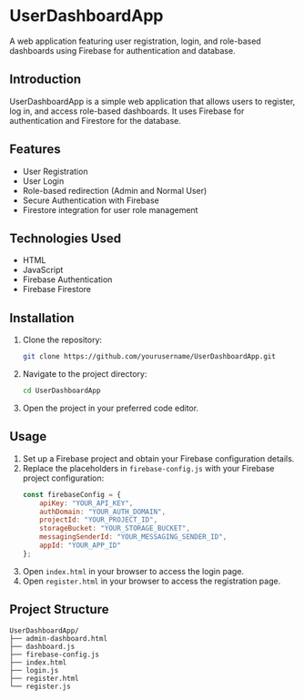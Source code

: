 # UserDashboardApp

A web application featuring user registration, login, and role-based dashboards using Firebase for authentication and database.

## Introduction
UserDashboardApp is a simple web application that allows users to register, log in, and access role-based dashboards. It uses Firebase for authentication and Firestore for the database.

## Features
- User Registration
- User Login
- Role-based redirection (Admin and Normal User)
- Secure Authentication with Firebase
- Firestore integration for user role management

## Technologies Used
- HTML
- JavaScript
- Firebase Authentication
- Firebase Firestore

## Installation
1. Clone the repository:
    ```sh
    git clone https://github.com/yourusername/UserDashboardApp.git
    ```
2. Navigate to the project directory:
    ```sh
    cd UserDashboardApp
    ```
3. Open the project in your preferred code editor.

## Usage
1. Set up a Firebase project and obtain your Firebase configuration details.
2. Replace the placeholders in `firebase-config.js` with your Firebase project configuration:
    ```js
    const firebaseConfig = {
        apiKey: "YOUR_API_KEY",
        authDomain: "YOUR_AUTH_DOMAIN",
        projectId: "YOUR_PROJECT_ID",
        storageBucket: "YOUR_STORAGE_BUCKET",
        messagingSenderId: "YOUR_MESSAGING_SENDER_ID",
        appId: "YOUR_APP_ID"
    };
    ```
3. Open `index.html` in your browser to access the login page.
4. Open `register.html` in your browser to access the registration page.

## Project Structure
```plaintext
UserDashboardApp/
├── admin-dashboard.html
├── dashboard.js
├── firebase-config.js
├── index.html
├── login.js
├── register.html
└── register.js
